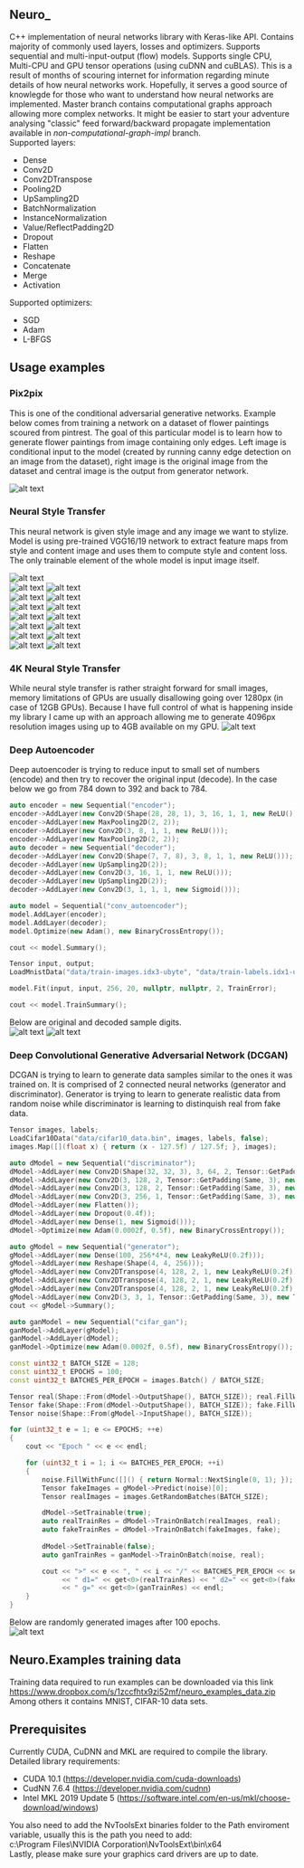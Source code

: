 ## Neuro_
C++ implementation of neural networks library with Keras-like API. Contains majority of commonly used layers, losses and optimizers. Supports sequential and multi-input-output (flow) models. Supports single CPU, Multi-CPU and GPU tensor operations (using cuDNN and cuBLAS). This is a result of months of scouring internet for information regarding minute details of how neural networks work. Hopefully, it serves a good source of knowlegde for those who want to understand how neural networks are implemented. Master branch contains computational graphs approach allowing more complex networks. It might be easier to start your adventure analysing "classic" feed forward/backward propagate implementation available in *non-computational-graph-impl* branch.  
Supported layers:
* Dense
* Conv2D
* Conv2DTranspose
* Pooling2D
* UpSampling2D
* BatchNormalization
* InstanceNormalization
* Value/ReflectPadding2D
* Dropout
* Flatten
* Reshape
* Concatenate
* Merge
* Activation

Supported optimizers:  
* SGD
* Adam
* L-BFGS

## Usage examples
### Pix2pix
This is one of the conditional adversarial generative networks. Example below comes from training a network on a dataset of flower paintings scoured from pintrest. The goal of this particular model is to learn how to generate flower paintings from image containing only edges. Left image is conditional input to the model (created by running canny edge detection on an image from the dataset), right image is the original image from the dataset and central image is the output from generator network.  
  
![alt text](https://github.com/Cr33zz/Neuro_/blob/master/Neuro.Examples/results/flowers.jpg)  
### Neural Style Transfer
This neural network is given style image and any image we want to stylize. Model is using pre-trained VGG16/19 network to extract feature maps from style and content image and uses them to compute style and content loss. The only trainable element of the whole model is input image itself.  
  
![alt text](https://github.com/Cr33zz/Neuro_/blob/master/Neuro.Examples/results/lion-content.jpg)  
![alt text](https://github.com/Cr33zz/Neuro_/blob/master/Neuro.Examples/results/lion-starry_night-style.jpg)
![alt text](https://github.com/Cr33zz/Neuro_/blob/master/Neuro.Examples/results/lion-starry_night-result.jpg)  
![alt text](https://github.com/Cr33zz/Neuro_/blob/master/Neuro.Examples/results/lion-kandinsky-style.jpg)
![alt text](https://github.com/Cr33zz/Neuro_/blob/master/Neuro.Examples/results/lion-kandinsky-result.jpg)  
![alt text](https://github.com/Cr33zz/Neuro_/blob/master/Neuro.Examples/results/lion-wave_crop-style.jpg)
![alt text](https://github.com/Cr33zz/Neuro_/blob/master/Neuro.Examples/results/lion-wave_crop-result.jpg)  
![alt text](https://github.com/Cr33zz/Neuro_/blob/master/Neuro.Examples/results/lion-woman-with-hat-matisse-style.jpg)
![alt text](https://github.com/Cr33zz/Neuro_/blob/master/Neuro.Examples/results/lion-woman-with-hat-matisse-result.jpg)  
![alt text](https://github.com/Cr33zz/Neuro_/blob/master/Neuro.Examples/results/lion-seated_nude-style.jpg)
![alt text](https://github.com/Cr33zz/Neuro_/blob/master/Neuro.Examples/results/lion-seated_nude-result.jpg)  
![alt text](https://github.com/Cr33zz/Neuro_/blob/master/Neuro.Examples/results/lion-frida-style.jpg)
![alt text](https://github.com/Cr33zz/Neuro_/blob/master/Neuro.Examples/results/lion-frida-result.jpg)  
![alt text](https://github.com/Cr33zz/Neuro_/blob/master/Neuro.Examples/results/lion-calliefink_crop-style.jpg)
![alt text](https://github.com/Cr33zz/Neuro_/blob/master/Neuro.Examples/results/lion-calliefink_crop-result.jpg)  
### 4K Neural Style Transfer
While neural style transfer is rather straight forward for small images, memory limitations of GPUs are usually disallowing going over 1280px (in case of 12GB GPUs). Because I have full control of what is happening inside my library I came up with an approach allowing me to generate 4096px resolution images using up to 4GB available on my GPU.
![alt text](https://github.com/Cr33zz/Neuro_/blob/master/Neuro.Examples/results/toronto-starry_night-HD-showcase.jpg)  
### Deep Autoencoder
Deep autoencoder is trying to reduce input to small set of numbers (encode) and then try to recover the original input (decode). In the case below we go from 784 down to 392 and back to 784.
```cpp
auto encoder = new Sequential("encoder");
encoder->AddLayer(new Conv2D(Shape(28, 28, 1), 3, 16, 1, 1, new ReLU()));
encoder->AddLayer(new MaxPooling2D(2, 2));
encoder->AddLayer(new Conv2D(3, 8, 1, 1, new ReLU()));
encoder->AddLayer(new MaxPooling2D(2, 2));
auto decoder = new Sequential("decoder");
decoder->AddLayer(new Conv2D(Shape(7, 7, 8), 3, 8, 1, 1, new ReLU()));
decoder->AddLayer(new UpSampling2D(2));
decoder->AddLayer(new Conv2D(3, 16, 1, 1, new ReLU()));
decoder->AddLayer(new UpSampling2D(2));
decoder->AddLayer(new Conv2D(3, 1, 1, 1, new Sigmoid()));

auto model = Sequential("conv_autoencoder");
model.AddLayer(encoder);
model.AddLayer(decoder);
model.Optimize(new Adam(), new BinaryCrossEntropy());

cout << model.Summary();

Tensor input, output;
LoadMnistData("data/train-images.idx3-ubyte", "data/train-labels.idx1-ubyte", input, output, true);

model.Fit(input, input, 256, 20, nullptr, nullptr, 2, TrainError);

cout << model.TrainSummary();
```
Below are original and decoded sample digits.  
![alt text](https://github.com/Cr33zz/Neuro_/blob/master/Neuro.Examples/original_conv.jpg)
![alt text](https://github.com/Cr33zz/Neuro_/blob/master/Neuro.Examples/decoded_conv.jpg)
### Deep Convolutional Generative Adversarial Network (DCGAN)
DCGAN is trying to learn to generate data samples similar to the ones it was trained on. It is comprised of 2 connected neural networks (generator and discriminator). Generator is trying to learn to generate realistic data from random noise while discriminator is learning to distinquish real from fake data.
```cpp
Tensor images, labels;
LoadCifar10Data("data/cifar10_data.bin", images, labels, false);
images.Map([](float x) { return (x - 127.5f) / 127.5f; }, images);

auto dModel = new Sequential("discriminator");
dModel->AddLayer(new Conv2D(Shape(32, 32, 3), 3, 64, 2, Tensor::GetPadding(Same, 3), new LeakyReLU(0.2f)));
dModel->AddLayer(new Conv2D(3, 128, 2, Tensor::GetPadding(Same, 3), new LeakyReLU(0.2f)));
dModel->AddLayer(new Conv2D(3, 128, 2, Tensor::GetPadding(Same, 3), new LeakyReLU(0.2f)));
dModel->AddLayer(new Conv2D(3, 256, 1, Tensor::GetPadding(Same, 3), new LeakyReLU(0.2f)));
dModel->AddLayer(new Flatten());
dModel->AddLayer(new Dropout(0.4f));
dModel->AddLayer(new Dense(1, new Sigmoid()));
dModel->Optimize(new Adam(0.0002f, 0.5f), new BinaryCrossEntropy());

auto gModel = new Sequential("generator");
gModel->AddLayer(new Dense(100, 256*4*4, new LeakyReLU(0.2f)));
gModel->AddLayer(new Reshape(Shape(4, 4, 256)));
gModel->AddLayer(new Conv2DTranspose(4, 128, 2, 1, new LeakyReLU(0.2f)));
gModel->AddLayer(new Conv2DTranspose(4, 128, 2, 1, new LeakyReLU(0.2f)));
gModel->AddLayer(new Conv2DTranspose(4, 128, 2, 1, new LeakyReLU(0.2f)));
gModel->AddLayer(new Conv2D(3, 3, 1, Tensor::GetPadding(Same, 3), new Tanh()));
cout << gModel->Summary();

auto ganModel = new Sequential("cifar_gan");
ganModel->AddLayer(gModel);
ganModel->AddLayer(dModel);
ganModel->Optimize(new Adam(0.0002f, 0.5f), new BinaryCrossEntropy());

const uint32_t BATCH_SIZE = 128;
const uint32_t EPOCHS = 100;
const uint32_t BATCHES_PER_EPOCH = images.Batch() / BATCH_SIZE;

Tensor real(Shape::From(dModel->OutputShape(), BATCH_SIZE)); real.FillWithValue(1.f);
Tensor fake(Shape::From(dModel->OutputShape(), BATCH_SIZE)); fake.FillWithValue(0.f);
Tensor noise(Shape::From(gModel->InputShape(), BATCH_SIZE));

for (uint32_t e = 1; e <= EPOCHS; ++e)
{
    cout << "Epoch " << e << endl;

    for (uint32_t i = 1; i <= BATCHES_PER_EPOCH; ++i)
    {
        noise.FillWithFunc([]() { return Normal::NextSingle(0, 1); });
        Tensor fakeImages = gModel->Predict(noise)[0];
        Tensor realImages = images.GetRandomBatches(BATCH_SIZE);

        dModel->SetTrainable(true);
        auto realTrainRes = dModel->TrainOnBatch(realImages, real);
        auto fakeTrainRes = dModel->TrainOnBatch(fakeImages, fake);
        
        dModel->SetTrainable(false);
        auto ganTrainRes = ganModel->TrainOnBatch(noise, real);

        cout << ">" << e << ", " << i << "/" << BATCHES_PER_EPOCH << setprecision(4) << fixed 
             << " d1=" << get<0>(realTrainRes) << " d2=" << get<0>(fakeTrainRes) 
             << " g=" << get<0>(ganTrainRes) << endl;
    }
}
```
Below are randomly generated images after 100 epochs.  
![alt text](https://github.com/Cr33zz/Neuro_/blob/master/Neuro.Examples/cifar_dc_gan_after_100_epochs.jpg "DCGAN after 100 epochs")
## Neuro.Examples training data
Training data required to run examples can be downloaded via this link
https://www.dropbox.com/s/1zccfhtx9zi52mf/neuro_examples_data.zip
Among others it contains MNIST, CIFAR-10 data sets.
## Prerequisites
Currently CUDA, CuDNN and MKL are required to compile the library. Detailed library requirements:
* CUDA 10.1 (https://developer.nvidia.com/cuda-downloads)
* CudNN 7.6.4 (https://developer.nvidia.com/cudnn)
* Intel MKL 2019 Update 5 (https://software.intel.com/en-us/mkl/choose-download/windows)
  
You also need to add the NvToolsExt binaries folder to the Path enviroment variable, usually this is the path you need to add:  
c:\Program Files\NVIDIA Corporation\NvToolsExt\bin\x64  
Lastly, please make sure your graphics card drivers are up to date.  
